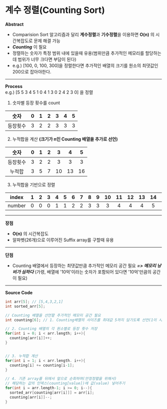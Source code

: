 # 계수 정렬(Counting Sort)
**Abstract**
  - Comparision Sort 알고리즘과 달리 **계수정렬**과 **기수정렬**을 이용하면 **O(n)** 의 시간복잡도로 문제 해결 가능
  - **_Counting_** 이 필요
  - 정렬하는 숫자가 특정 범위 내에 있을때 유용(범위만큼 추가적인 메모리를 할당하는데 범위가 너무 크다면 부담이 된다)
  - e.g.) [100, 0, 100, 300]을 정렬한다면 추가적인 배열의 크기를 원소의 최댓값인 200으로 잡아야한다. 
___
**Process**  
  e.g.) [5 5 3 4 5 1 0 4 1 3 0 2 4 2 3 0] 을 정렬
  1. 숫자별 등장 횟수를 count  

| 숫자 | 0 | 1 | 2 | 3 | 4 | 5 |
|:---:|:---:|:---:|:---:|:---:|:---:|:---:|
| 등장횟수 | 3 | 2 | 2 | 3 | 3 | 3 |

  2. 누적합을 계산 **(크기가 n인 Counting 배열을 추가로 선언)**

| 숫자 | 0 | 1 | 2 | 3 | 4 | 5 |
|:---:|:---:|:---:|:---:|:---:|:---:|:---:|
| 등장횟수 | 3 | 2 | 2 | 3 | 3 | 3 |
| 누적합 | 3 | 5 | 7 | 10 | 13 | 16 |

  3. 누적합을 기반으로 정렬

| index | 1 | 2 | 3 | 4 | 5 | 6 | 7 | 8 | 9 | 10 | 11 | 12 | 13 | 14 | 15 | 16 |
|:---:|:---:|:---:|:---:|:---:|:---:|:---:|:---:|:---:|:---:|:---:|:---:|:---:|:---:|:---:|:---:|:---:|
| number | 0 | 0 | 0 | 1 | 1 | 2 | 2 | 3 | 3 | 3 | 4 | 4 | 4 | 5 | 5 | 5 |

---
**장점**
  - **O(n)** 의 시간복잡도
  - 알파벳(26개)으로 이루어진 Suffix array를 구할때 유용
---
**단점**
  - Counting 배열에서 등장하는 최댓값만큼 추가적인 메모리 공간 필요 **_=> 메모리 낭비가 심하다_**
  (가령, 배열에 '10억'이라는 숫자가 포함되어 있다면 '10억'만큼의 공간이 필요)
---
**Source Code**
```c
int arr[5]; // [5,4,3,2,1]
int sorted_arr[5];

// Counting 배열을 선언할 추가적인 메모미 공간 필요
int counting[6]; // 1. Counting배열의 사이즈를 최대값 5까지 담기도록 선언(1이 시작 index)

// 2. Counting 배열의 각 원소별로 등장 횟수 저장
for(int i = 0; i < arr.length; i++){
  counting[arr[i]]++;
}


// 3. 누적합 계산
for(int i = 1; i < arr.length. i++){
  counting[i] += counting[i-1];
}

// 4. 기존 array를 뒤에서 앞으로 순회하며(안정정렬을 위해서)
// 해당하는 값의 인덱스(counting[value])에 값(value) 넣어주기
for(int i = arr.length-1; i >= 0; i--){
  sorted_arr[counting[arr[i]]] = arr[i];
  counting[arr[i]]--;
}
```
